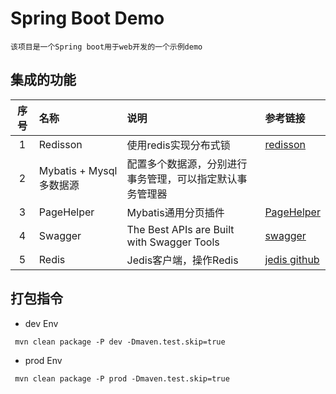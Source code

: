 # Spring Boot Demo
    该项目是一个Spring boot用于web开发的一个示例demo

## 集成的功能

|序号|名称|说明|参考链接|
|:---:|:---------|:--------|:----|
1 | Redisson|使用redis实现分布式锁|[redisson](https://github.com/redisson/redisson)
2 | Mybatis + Mysql多数据源|配置多个数据源，分别进行事务管理，可以指定默认事务管理器 | |
3 | PageHelper|Mybatis通用分页插件|[PageHelper](https://github.com/pagehelper/Mybatis-PageHelper)
4 | Swagger|The Best APIs are Built with Swagger Tools|[swagger](https://swagger.io/)
5 | Redis|Jedis客户端，操作Redis|[jedis github](https://github.com/xetorthio/jedis/wiki)

## 打包指令
* dev Env
```text
 mvn clean package -P dev -Dmaven.test.skip=true
```
* prod Env
```text
 mvn clean package -P prod -Dmaven.test.skip=true
```
